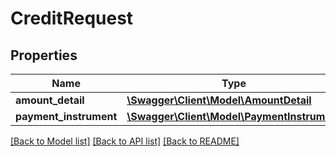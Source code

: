 # CreditRequest

## Properties
Name | Type | Description | Notes
------------ | ------------- | ------------- | -------------
**amount_detail** | [**\Swagger\Client\Model\AmountDetail**](AmountDetail.md) |  | 
**payment_instrument** | [**\Swagger\Client\Model\PaymentInstrument**](PaymentInstrument.md) |  | 

[[Back to Model list]](../README.md#documentation-for-models) [[Back to API list]](../README.md#documentation-for-api-endpoints) [[Back to README]](../README.md)


